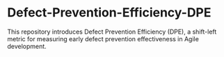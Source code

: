 # Defect-Prevention-Efficiency-DPE
This repository introduces Defect Prevention Efficiency (DPE), a shift-left metric for measuring early defect prevention effectiveness in Agile development.
